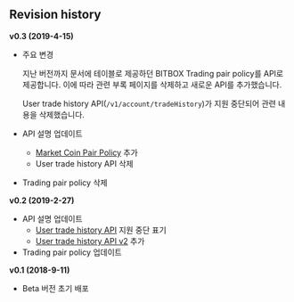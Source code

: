 ## Revision history

**v0.3 (2019-4-15)**

  - 주요 변경
    
    지난 버전까지 문서에 테이블로 제공하던 BITBOX Trading pair policy를 API로 제공합니다.
    이에 따라 관련 부록 페이지를 삭제하고 새로운 API를 추가했습니다.
    
    User trade history API(`/v1/account/tradeHistory`)가 지원 중단되어 관련 내용을 삭제했습니다.

  - API 설명 업데이트
    
      - [Market Coin Pair Policy](api/market/v1-market-public-coins-pairPolicy-get.md#market-coin-pair-policy) 추가
      - User trade history API 삭제

  - Trading pair policy 삭제

**v0.2 (2019-2-27)**

  - API 설명 업데이트
      - [User trade history API](#user-trade-history-deprecated) 지원 중단 표기
      - [User trade history API v2](api/account/v2-account-tradeHistory-get.md#user-trade-history-v2) 추가
  - Trading pair policy 업데이트

**v0.1 (2018-9-11)**

  - Beta 버전 초기 배포
